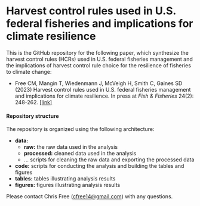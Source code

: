 # Harvest control rules used in U.S. federal fisheries and implications for climate resilience

This is the GitHub repository for the following paper, which synthesize the harvest control rules (HCRs) used in U.S. federal fisheries management and the implications of harvest control rule choice for the resilience of fisheries to climate change:

* Free CM, Mangin T, Wiedenmann J, McVeigh H, Smith C, Gaines SD (2023) Harvest control rules used in U.S. federal fisheries management and implications for climate resilience. In press at _Fish & Fisheries_ 24(2): 248-262. [[link]](https://onlinelibrary.wiley.com/doi/10.1111/faf.12724)

#### Repository structure

The repository is organized using the following architecture:

* **data:**
  + **raw:** the raw data used in the analysis
  + **processed:** cleaned data used in the analysis
  + ... scripts for cleaning the raw data and exporting the processed data
* **code:** scripts for conducting the analysis and building the tables and figures
* **tables:** tables illustrating analysis results
* **figures:** figures illustrating analysis results

Please contact Chris Free (cfree14@gmail.com) with any questions.
